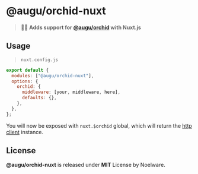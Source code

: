 # @augu/orchid-nuxt

> 🛬📗 **Adds support for [@augu/orchid](https://orchid.floofy.dev) with Nuxt.js**

## Usage

> `nuxt.config.js`

```js
export default {
  modules: ["@augu/orchid-nuxt"],
  options: {
    orchid: {
      middleware: [your, middleware, here],
      defaults: {},
    },
  },
};
```

You will now be exposed with `nuxt.$orchid` global, which will return the [http client](https://orchid.floofy.dev/classes/httpclient.html) instance.

## License

**@augu/orchid-nuxt** is released under **MIT** License by Noelware.
